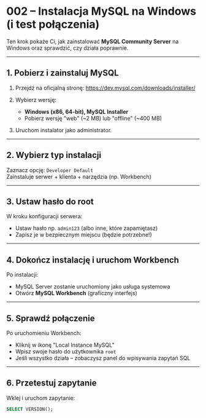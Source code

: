 # 002 – Instalacja MySQL na Windows (i test połączenia)

Ten krok pokaże Ci, jak zainstalować **MySQL Community Server** na Windows oraz sprawdzić, czy działa poprawnie.

---

## 1. Pobierz i zainstaluj MySQL

1. Przejdź na oficjalną stronę:
    https://dev.mysql.com/downloads/installer/

2. Wybierz wersję:
   - **Windows (x86, 64-bit), MySQL Installer**
   - Pobierz wersję "web" (~2 MB) lub "offline" (~400 MB)

3. Uruchom instalator jako administrator.

---

## 2. Wybierz typ instalacji

 Zaznacz opcję: `Developer Default`  
 Zainstaluje serwer + klienta + narzędzia (np. Workbench)

---

## 3. Ustaw hasło do root

W kroku konfiguracji serwera:
- Ustaw hasło np. `admin123` (albo inne, które zapamiętasz)
- Zapisz je w bezpiecznym miejscu (będzie potrzebne!)

---

## 4. Dokończ instalację i uruchom Workbench

Po instalacji:
- MySQL Server zostanie uruchomiony jako usługa systemowa
- Otwórz **MySQL Workbench** (graficzny interfejs)

---

## 5. Sprawdź połączenie

Po uruchomieniu Workbench:
- Kliknij w ikonę "Local Instance MySQL"
- Wpisz swoje hasło do użytkownika `root`
- Jeśli wszystko działa – zobaczysz panel do wpisywania zapytań SQL

---

## 6. Przetestuj zapytanie

Wklej i uruchom zapytanie:

```sql
SELECT VERSION();
